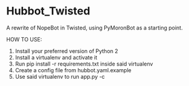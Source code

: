 Hubbot_Twisted
==============

A rewrite of NopeBot in Twisted, using PyMoronBot as a starting point.

HOW TO USE:

1. Install your preferred version of Python 2
2. Install a virtualenv and activate it
3. Run pip install -r requirements.txt inside said virtualenv
4. Create a config file from hubbot.yaml.example
5. Use said virtualenv to run app.py -c <configfilename>
